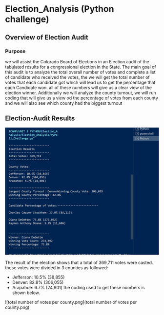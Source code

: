 # Election_Analysis (Python challenge)

## Overview of Election Audit
### Purpose
we will assist the Colorado Board of Elections in an Election audit of the tabulated results for a congressional election in the State. The main goal of this audit is to analyze the total overall number of votes and complete a list of candidate who received the votes, the we will get the total number of votes that each candidate got which will lead us to get the percentage that each Candidate won. all of these numbers will give us a clear view of the election winner.
Additionally we will analyze the county turnout, we will run coding that will give us a view od the percentage of votes from each county and we will also see which county had the biggest turnout

## Election-Audit Results
![election_analysis.png](election_analysis.png)

The result of the election shows that a total of 369,711 votes were casted. these votes were divided in 3 counties as followed:
* Jefferson: 10.5% (38,855)
* Denver: 82.8% (306,055)
* Arapahoe: 6.7% (24,801)
the coding used to get these numbers is shown below.

![total number of votes per county.png](total number of votes per county.png)

